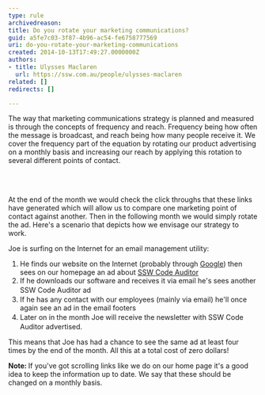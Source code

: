 ```yaml
---
type: rule
archivedreason: 
title: Do you rotate your marketing communications?
guid: a5fe7c03-3f87-4b96-ac54-fe6758777569
uri: do-you-rotate-your-marketing-communications
created: 2014-10-13T17:49:27.0000000Z
authors:
- title: Ulysses Maclaren
  url: https://ssw.com.au/people/ulysses-maclaren
related: []
redirects: []

---
```



<p>The way that marketing communications strategy is planned and measured is through the concepts of frequency and reach. Frequency being how often the message is broadcast, and reach being how many people receive it. We cover the frequency part of the equation by rotating our product advertising on a monthly basis and increasing our reach by applying this rotation to several different points of contact.​</p>
<br><excerpt class='endintro'></excerpt><br>
<p>At the end of the month we would check the click throughs that these links have generated which will allow us to compare one marketing point of contact against another. Then in the following month we would simply rotate the ad. Here's a scenario that&#160;depicts how we envisage our strategy to work.</p><p>Joe is surfing on the Internet for an email management utility&#58;</p><ol><li>He finds our website on the Internet (probably through&#160;<a href="http&#58;//www.ssw.com.au/ssw/Standards/Rules/RulesToBetterGoogleRankings.aspx" target="_blank">Google</a>) then sees on our homepage an ad about <a href="http&#58;//www.ssw.com.au/ssw/CodeAuditor/" target="_blank">SSW Code Auditor​</a></li><li>If he downloads our software and receives it via email he's sees another <span style="line-height&#58;21px;">SSW&#160;</span><span style="line-height&#58;21px;">Code Auditor</span> ad</li><li>If he has any contact with our employees (mainly via email) he'll once again see an ad in the email footers</li><li>Later on in the month Joe will receive the newsletter with&#160;<span style="line-height&#58;21px;">SSW&#160;</span><span style="line-height&#58;21px;">Code Auditor</span> advertised.</li></ol><p>This means that Joe has had a chance to see the same ad at least four times by the end of the month. All this at a total cost of zero dollars!</p><p class="ssw15-rteElement-GreyBox">
   <b>Note&#58; </b>If you've got scrolling links like we do on our home page it's a good idea to keep the information up to date. We say that these should be changed on a monthly basis.​<br></p> ​


